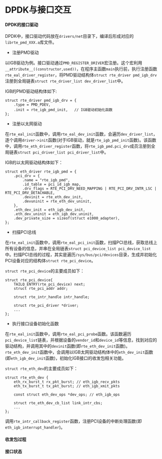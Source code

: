 # DPDK与接口交互

#### DPDK的接口驱动

DPDK中，接口驱动代码放在`drivers/net`目录下，编译后形成对应的`librte_pmd_XXX.a`库文件。

+ 注册PMD驱动

以IGB驱动为例。接口驱动通过`PMD_REGISTER_DRIVER`宏注册。这个宏利用`__attribute__((constructor,used))`，在程序主函数`main`执行前，执行注册函数`rte_eal_driver_register`，将PMD驱动结构体`struct rte_driver pmd_igb_drv`注册到全局链表`struct rte_driver_list dev_driver_list`中。

IGB的PMD驱动结构体如下:
```
struct rte_driver pmd_igb_drv = {
	.type = PMD_PDEV,
	.init = rte_igb_pmd_init,	// IGB驱动初始化函数
};
```

+ 注册以太网驱动

在`rte_eal_init`函数中，调用`rte_eal_dev_init`函数，会遍历`dev_driver_list`，逐个调用`driver->init`函数(对于IGB驱动，就是`rte_igb_pmd_init`函数)。该函数中，调用`rte_eth_driver_register`函数，将`rte_igb_pmd.pci_drv`成员注册到全局链表`struct pci_driver_list pci_driver_list`中。

IGB的以太网驱动结构体如下：
```
struct eth_driver rte_igb_pmd = {
	.pci_drv = {
		.name = "rte_igb_pmd",
		.id_table = pci_id_igb_map,
		.drv_flags = RTE_PCI_DRV_NEED_MAPPING | RTE_PCI_DRV_INTR_LSC | RTE_PCI_DRV_DETACHABLE,
		.devinit = rte_eth_dev_init, 
		.devuninit = rte_eth_dev_uninit,
	},
	.eth_dev_init = eth_igb_dev_init,
	.eth_dev_uninit = eth_igb_dev_uninit,
	.dev_private_size = sizeof(struct e1000_adapter),
};
```

+ 扫描PCI总线

在`rte_eal_init`函数中，调用`rte_eal_pci_init`函数，扫描PCI总线，获取总线上所有设备的信息，并串在全局链表`struct pci_device_list pci_device_list`中。扫描PCI总线的过程，其实是遍历`/sys/bus/pci/devices`目录，生成并初始化PCI设备对应的结构体`struct rte_pci_device`。

`struct rte_pci_device`的主要成员如下：
```
struct rte_pci_device{
	TAILQ_ENTRY(rte_pci_device) next;
	struct rte_pci_addr addr;

	struct rte_intr_handle intr_handle;

	struct rte_pci_driver *driver;
	...
};
```

+ 执行接口设备初始化函数

在`rte_eal_init`函数中，调用`rte_eal_pci_probe`函数。该函数遍历`pci_device_list`链表，并根据设备的`vendor_id`和`device_id`等信息，找到对应的驱动结构，并调用其中的`devinit`函数(即`rte_eth_dev_init`函数)。 `rte_eth_dev_init`函数中，会调用以IGB太网驱动结构体中的`eth_dev_init`函数(即`eth_igb_dev_init`函数)，初始化IGB接口的收发包相关功能。

`struct rte_eth_dev`的主要成员如下：
```
struct rte_eth_dev {
	eth_rx_burst_t rx_pkt_burst; // eth_igb_recv_pkts
	eth_tx_burst_t tx_pkt_burst; // eth_igb_xmit_pkts

	const struct eth_dev_ops *dev_ops; // eth_igb_ops

	struct rte_eth_dev_cb_list link_intr_cbs;
	...
};

```

调用`rte_intr_callback_register`函数，注册PCI设备的中断处理函数(即`eth_igb_interrupt_handler`)。

#### 收发包过程


#### 接口状态


